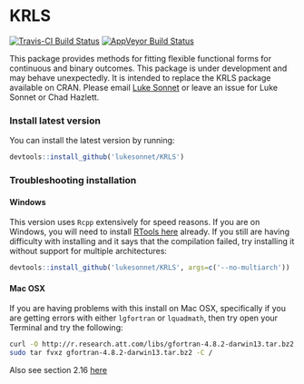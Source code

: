 # KRLS
[![Travis-CI Build Status](https://travis-ci.org/lukesonnet/KRLS.svg?branch=master)](https://travis-ci.org/lukesonnet/KRLS) [![AppVeyor Build Status](https://ci.appveyor.com/api/projects/status/github/lukesonnet/KRLS?branch=master&svg=true)](https://ci.appveyor.com/project/lukesonnet/KRLS)

This package provides methods for fitting flexible functional forms for continuous and binary outcomes. This package is under development and may behave unexpectedly. It is intended to replace the KRLS package available on CRAN. Please email [Luke Sonnet](mailto:luke.sonnet@gmail.com) or leave an issue for Luke Sonnet or Chad Hazlett.

### Install latest version

You can install the latest version by running:
```R
devtools::install_github('lukesonnet/KRLS')
```

### Troubleshooting installation

#### Windows

This version uses `Rcpp` extensively for speed reasons. If you are on Windows, you will need to install [RTools here](https://cran.r-project.org/bin/windows/Rtools/) already. If you still are having difficulty with installing and it says that the compilation failed, try installing it without support for multiple architectures:
```R
devtools::install_github('lukesonnet/KRLS', args=c('--no-multiarch'))
```

#### Mac OSX

If you are having problems with this install on Mac OSX, specifically if you are getting errors with either `lgfortran` or `lquadmath`, then try open your Terminal and try the following:

```bash
curl -O http://r.research.att.com/libs/gfortran-4.8.2-darwin13.tar.bz2
sudo tar fvxz gfortran-4.8.2-darwin13.tar.bz2 -C /
```

Also see section 2.16 [here](http://dirk.eddelbuettel.com/code/rcpp/Rcpp-FAQ.pdf)
